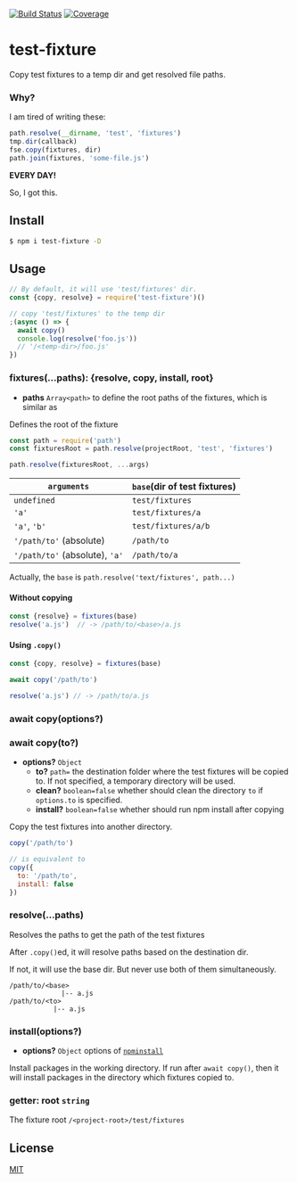 [![Build Status](https://travis-ci.org/kaelzhang/node-test-fixture.svg?branch=master)](https://travis-ci.org/kaelzhang/node-test-fixture)
[![Coverage](https://codecov.io/gh/kaelzhang/node-test-fixture/branch/master/graph/badge.svg)](https://codecov.io/gh/kaelzhang/node-test-fixture)

# test-fixture

Copy test fixtures to a temp dir and get resolved file paths.

### Why?

I am tired of writing these:

```js
path.resolve(__dirname, 'test', 'fixtures')
tmp.dir(callback)
fse.copy(fixtures, dir)
path.join(fixtures, 'some-file.js')
```

**EVERY DAY!**

So, I got this.

## Install

```bash
$ npm i test-fixture -D
```

## Usage

```js
// By default, it will use 'test/fixtures' dir.
const {copy, resolve} = require('test-fixture')()

// copy 'test/fixtures' to the temp dir
;(async () => {
  await copy()
  console.log(resolve('foo.js'))
  // '/<temp-dir>/foo.js'
})
```

### fixtures(...paths): {resolve, copy, install, root}

- **paths** `Array<path>` to define the root paths of the fixtures, which is similar as

Defines the root of the fixture

```js
const path = require('path')
const fixturesRoot = path.resolve(projectRoot, 'test', 'fixtures')

path.resolve(fixturesRoot, ...args)
```

`arguments` | `base`(dir of test fixtures)
--------- | --------------------
`undefined` | `test/fixtures`
`'a'` | `test/fixtures/a`
`'a'`, `'b'` | `test/fixtures/a/b`
`'/path/to'` (absolute) | `/path/to`
`'/path/to'` (absolute), `'a'` | `/path/to/a`

Actually, the `base` is `path.resolve('text/fixtures', path...)`

#### Without copying

```js
const {resolve} = fixtures(base)
resolve('a.js')  // -> /path/to/<base>/a.js
```

#### Using `.copy()`

```js
const {copy, resolve} = fixtures(base)

await copy('/path/to')

resolve('a.js') // -> /path/to/a.js
```

### await copy(options?)
### await copy(to?)

- **options?** `Object`
  - **to?** `path=` the destination folder where the test fixtures will be copied to. If not specified, a temporary directory will be used.
  - **clean?** `boolean=false` whether should clean the directory `to` if `options.to` is specified.
  - **install?** `boolean=false` whether should run npm install after copying

Copy the test fixtures into another directory.

```js
copy('/path/to')

// is equivalent to
copy({
  to: '/path/to',
  install: false
})
```

### resolve(...paths)

Resolves the paths to get the path of the test fixtures

After `.copy()`ed, it will resolve paths based on the destination dir.

If not, it will use the base dir. But never use both of them simultaneously.

```
/path/to/<base>
             |-- a.js
/path/to/<to>
           |-- a.js
```

### install(options?)

- **options?** `Object` options of [`npminstall`](https://npmjs.org/package/npminstall)

Install packages in the working directory. If run after `await copy()`, then it will install packages in the directory which fixtures copied to.

### getter: root `string`

The fixture root `/<project-root>/test/fixtures`

## License

[MIT](LICENSE)
